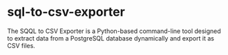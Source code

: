 # sql-to-csv-exporter
The SQQL to CSV Exporter is a Python-based command-line tool designed to extract data from a PostgreSQL database dynamically and export it as CSV files. 
